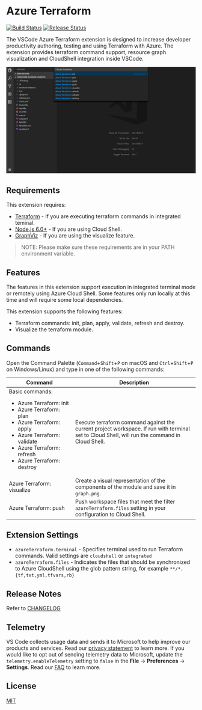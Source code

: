 # Azure Terraform
[![Build Status](https://travis-ci.org/Azure/vscode-azureterraform.svg?branch=master)](https://travis-ci.org/Azure/vscode-azureterraform)
[![Release Status](https://vsmarketplacebadge.apphb.com/version-short/ms-azuretools.vscode-azureterraform.svg)](https://marketplace.visualstudio.com/items?itemName=ms-azuretools.vscode-azureterraform)

The VSCode Azure Terraform extension is designed to increase developer productivity authoring, testing and using Terraform with Azure. The extension provides terraform command support, resource graph visualization and CloudShell integration inside VSCode.

![overview](https://raw.githubusercontent.com/Azure/vscode-azureterraform/master/images/overview.png)

## Requirements

This extension requires:

- [Terraform](https://www.terraform.io/downloads.html) - If you are executing terraform commands in integrated teminal.
- [Node.js 6.0+](https://nodejs.org) - If you are using Cloud Shell.
- [GraphViz](http://www.graphviz.org) - If you are using the visualize feature.

> NOTE: Please make sure these requirements are in your PATH environment variable.

## Features

The features in this extension support execution in integrated terminal mode or remotely using Azure Cloud Shell. Some features only run locally at this time and will require some local dependencies.

This extension supports the following features:

- Terraform commands: init, plan, apply, validate, refresh and destroy.
- Visualize the terraform module.

## Commands

Open the Command Palette (`Command`+`Shift`+`P` on macOS and `Ctrl`+`Shift`+`P` on Windows/Linux) and type in one of the following commands:

<table>
  <thead>
  <tr>
    <th>Command</th>
    <th>Description</th>
  </tr>
  </thead>
  <tbody>
  <tr>
    <td width="35%">
      Basic commands:<br>
      <ul>
        <li>Azure Terraform: init</li>
        <li>Azure Terraform: plan</li>
        <li>Azure Terraform: apply</li>
        <li>Azure Terraform: validate</li>
        <li>Azure Terraform: refresh</li>
        <li>Azure Terraform: destroy</li>
      </ul>
    </td>
    <td>
      Execute terraform command against the current project workspace.
      If run with terminal set to Cloud Shell, will run the command in Cloud Shell.
    </td>
  </tr>
  <tr>
    <td>Azure Terraform: visualize</td>
    <td>Create a visual representation of the components of the module and save it in <code>graph.png</code>.</td>
  </tr>
  <tr>
    <td>Azure Terraform: push</td>
    <td>Push workspace files that meet the filter <code>azureTerraform.files</code> setting in your configuration to Cloud Shell.</td>
  </tr>
  </tbody>
</table>

## Extension Settings

- `azureTerraform.terminal` - Specifies terminal used to run Terraform commands. Valid settings are `cloudshell` or `integrated`
- `azureTerraform.files` - Indicates the files that should be synchronized to Azure CloudShell using the glob pattern string, for example `**/*.{tf,txt,yml,tfvars,rb}`

## Release Notes

Refer to [CHANGELOG](CHANGELOG.md)

## Telemetry
VS Code collects usage data and sends it to Microsoft to help improve our products and services. Read our [privacy statement](https://go.microsoft.com/fwlink/?LinkID=528096&clcid=0x409) to learn more. If you would like to opt out of sending telemetry data to Microsoft, update the `telemetry.enableTelemetry` setting to `false` in the **File** -> **Preferences** -> **Settings**. Read our [FAQ](https://code.visualstudio.com/docs/supporting/faq#_how-to-disable-telemetry-reporting) to learn more. 

## License
[MIT](LICENSE.md)